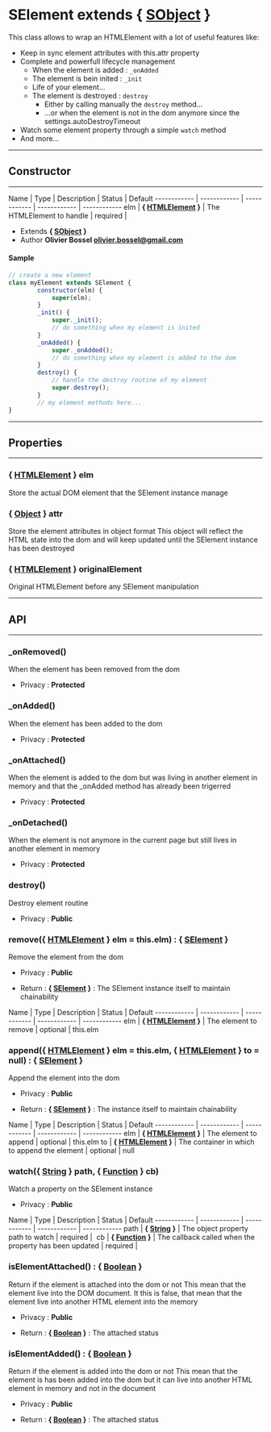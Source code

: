 # SElement <span class="s-smaller-rel">extends { [SObject](/data/web/sugar/repo/src/js/core/SObject.js) }</span>
This class allows to wrap an HTMLElement with a lot of useful features like:
- Keep in sync element attributes with this.attr property
- Complete and powerfull lifecycle management
 	- When the element is added : `_onAdded`
 	- The element is bein inited : `_init`
 	- Life of your element...
 	- The element is destroyed : `destroy`
 		- Either by calling manually the `destroy` method...
 		- ...or when the element is not in the dom anymore since the settings.autoDestroyTimeout
 - Watch some element property through a simple `watch` method
 - And more...

-----------------------------
## Constructor
-----------------------------



Name | Type | Description | Status | Default
------------ | ------------ | ------------ | ------------ | ------------
elm | **{ <a class="link" href="https://developer.mozilla.org/fr/docs/Web/API/HTMLElement" target="_blank" title="HTMLElement">HTMLElement</a> }** | The HTMLElement to handle | required | 

- Extends **{ [SObject](/data/web/sugar/repo/src/js/core/SObject.js) }**
- Author **Olivier Bossel <olivier.bossel@gmail.com>**

#### Sample
```js
// create a new element
class myElement extends SElement {
		constructor(elm) {
			super(elm);
		}
		_init() {
			super._init();
			// do something when my element is inited
		}
		_onAdded() {
			super._onAdded();
			// do something when my element is added to the dom
		}
		destroy() {
			// handle the destroy routine of my element
			super.destroy();
		}
		// my element methods here...
}

```


-----------------------------
## Properties
-----------------------------

### { <a class="link" href="https://developer.mozilla.org/fr/docs/Web/API/HTMLElement" target="_blank" title="HTMLElement">HTMLElement</a> } elm
Store the actual DOM element that the SElement instance manage

### { <a class="link" href="https://developer.mozilla.org/fr/docs/Web/JavaScript/Reference/Objets_globaux/Object" target="_blank" title="Object">Object</a> } attr
Store the element attributes in object format
This object will reflect the HTML state into the dom
and will keep updated until the SElement instance has been destroyed

### { <a class="link" href="https://developer.mozilla.org/fr/docs/Web/API/HTMLElement" target="_blank" title="HTMLElement">HTMLElement</a> } originalElement
Original HTMLElement before any SElement manipulation

-----------------------------
## API
-----------------------------

### _onRemoved()
When the element has been removed from the dom
- Privacy : **Protected**




### _onAdded()
When the element has been added to the dom
- Privacy : **Protected**




### _onAttached()
When the element is added to the dom but was living
in another element in memory and that the _onAdded method
has already been trigerred
- Privacy : **Protected**




### _onDetached()
When the element is not anymore in the current page
but still lives in another element in memory
- Privacy : **Protected**




### destroy()
Destroy element routine
- Privacy : **Public**




### remove({ <a class="link" href="https://developer.mozilla.org/fr/docs/Web/API/HTMLElement" target="_blank" title="HTMLElement">HTMLElement</a> } elm = this.elm) : { [SElement](/data/web/sugar/repo/src/js/core/SElement.js) }
Remove the element from the dom
- Privacy : **Public**

- Return : **{ [SElement](/data/web/sugar/repo/src/js/core/SElement.js) }** : The SElement instance itself to maintain chainability

Name | Type | Description | Status | Default
------------ | ------------ | ------------ | ------------ | ------------
elm | **{ <a class="link" href="https://developer.mozilla.org/fr/docs/Web/API/HTMLElement" target="_blank" title="HTMLElement">HTMLElement</a> }** | The element to remove | optional | this.elm


### append({ <a class="link" href="https://developer.mozilla.org/fr/docs/Web/API/HTMLElement" target="_blank" title="HTMLElement">HTMLElement</a> } elm = this.elm, { <a class="link" href="https://developer.mozilla.org/fr/docs/Web/API/HTMLElement" target="_blank" title="HTMLElement">HTMLElement</a> } to = null) : { [SElement](/data/web/sugar/repo/src/js/core/SElement.js) }
Append the element into the dom
- Privacy : **Public**

- Return : **{ [SElement](/data/web/sugar/repo/src/js/core/SElement.js) }** : The instance itself to maintain chainability

Name | Type | Description | Status | Default
------------ | ------------ | ------------ | ------------ | ------------
elm | **{ <a class="link" href="https://developer.mozilla.org/fr/docs/Web/API/HTMLElement" target="_blank" title="HTMLElement">HTMLElement</a> }** | The element to append | optional | this.elm
to | **{ <a class="link" href="https://developer.mozilla.org/fr/docs/Web/API/HTMLElement" target="_blank" title="HTMLElement">HTMLElement</a> }** | The container in which to append the element | optional | null


### watch({ <a class="link" href="https://developer.mozilla.org/fr/docs/Web/JavaScript/Reference/Objets_globaux/String" target="_blank" title="String">String</a> } path, { <a class="link" href="https://developer.mozilla.org/fr/docs/Web/JavaScript/Reference/Objets_globaux/Function" target="_blank" title="Function">Function</a> } cb)
Watch a property on the SElement instance
- Privacy : **Public**



Name | Type | Description | Status | Default
------------ | ------------ | ------------ | ------------ | ------------
path | **{ <a class="link" href="https://developer.mozilla.org/fr/docs/Web/JavaScript/Reference/Objets_globaux/String" target="_blank" title="String">String</a> }** | The object property path to watch | required | 
cb | **{ <a class="link" href="https://developer.mozilla.org/fr/docs/Web/JavaScript/Reference/Objets_globaux/Function" target="_blank" title="Function">Function</a> }** | The callback called when the property has been updated | required | 


### isElementAttached() : { <a class="link" href="https://developer.mozilla.org/fr/docs/Web/JavaScript/Reference/Objets_globaux/Boolean" target="_blank" title="Boolean">Boolean</a> }
Return if the element is attached into the dom or not
This mean that the element live into the DOM document. It this is false,
that mean that the element live into another HTML element into the memory
- Privacy : **Public**

- Return : **{ <a class="link" href="https://developer.mozilla.org/fr/docs/Web/JavaScript/Reference/Objets_globaux/Boolean" target="_blank" title="Boolean">Boolean</a> }** : The attached status


### isElementAdded() : { <a class="link" href="https://developer.mozilla.org/fr/docs/Web/JavaScript/Reference/Objets_globaux/Boolean" target="_blank" title="Boolean">Boolean</a> }
Return if the element is added into the dom or not
This mean that the element is has been added into the dom
but it can live into another HTML element in memory and not
in the document
- Privacy : **Public**

- Return : **{ <a class="link" href="https://developer.mozilla.org/fr/docs/Web/JavaScript/Reference/Objets_globaux/Boolean" target="_blank" title="Boolean">Boolean</a> }** : The attached status



